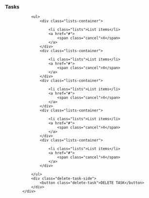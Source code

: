 <div class="task-lists">
                <h3>Tasks</h3>

                <ul>
                    <div class="lists-container">

                        <li class="lists">List items</li>
                        <a href="#">
                            <span class="cancel">X</span>
                        </a>
                    </div>
                    <div class="lists-container">

                        <li class="lists">List items</li>
                        <a href="#">
                            <span class="cancel">X</span>
                        </a>
                    </div>
                    <div class="lists-container">

                        <li class="lists">List items</li>
                        <a href="#">
                            <span class="cancel">X</span>
                        </a>
                    </div>
                    <div class="lists-container">

                        <li class="lists">List items</li>
                        <a href="#">
                            <span class="cancel">X</span>
                        </a>
                    </div>
                    <div class="lists-container">

                        <li class="lists">List items</li>
                        <a href="#">
                            <span class="cancel">X</span>
                        </a>
                    </div>

                </ul>
                <div class="delete-task-side">
                    <button class="delete-task">DELETE TASK</button>
                </div>
            </div>